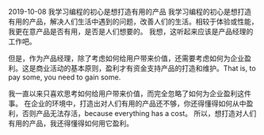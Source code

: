 2019-10-08 我学习编程的初心是想打造有用的产品
我学习编程的初心是想打造有用的产品，解决人们生活中遇到的问题，改善人们的生活。相较于体验或性能，我更在意产品是否有用，是否是人们想要的。 我想，这听起来应该是产品经理的工作吧。

但是，作为产品经理，除了考虑如何给用户带来价值，还需要考虑如何为企业盈利。这是商业活动的基本原则，盈利才有资金支持产品的打造和维护。That is, to pay some, you need to gain some.

我一直以来只喜欢思考如何给用户带来价值，而完全忽略了如何为企业盈利这件事。 在企业的环境中，打造出对人们有用的产品还不够，你还得懂得如何从中盈利，否则产品无法存活，because everything has a cost。 所以，想打造对人们有用的产品，我还得懂得如何用它盈利。
